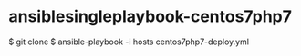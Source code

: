 # ansiblesingleplaybook-centos7php7

$ git clone 
$ ansible-playbook -i hosts centos7php7-deploy.yml   

